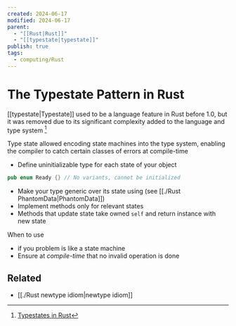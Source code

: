 ```yaml
---
created: 2024-06-17
modified: 2024-06-17
parent:
  - "[[Rust|Rust]]"
  - "[[typestate|typestate]]"
publish: true
tags:
  - computing/Rust
---
```


# The Typestate Pattern in Rust

[[typestate|Typestate]] used to be a language feature in Rust before 1.0, but it was removed due to its significant complexity added to the language and type system [^1]

Type state allowed encoding state machines into the type system, enabling the compiler to catch certain classes of errors at compile-time


- Define uninitializable type for each state of your object
```rust
pub enum Ready {} // No variants, cannot be initialized
```
 - Make your type generic over its state using (see [[./Rust PhantomData|PhantomData]])
 - Implement methods only for relevant states
 - Methods that update state take owned `self` and return instance with new state

When to use
- if you problem is like a state machine
- Ensure at *compile-time* that no invalid operation is done

## Related
- [[./Rust newtype idiom|newtype idiom]]

[^1]: [Typestates in Rust](https://yoric.github.io/post/rust-typestate/)